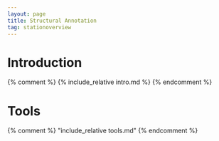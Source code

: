 ```yaml
---
layout: page
title: Structural Annotation
tag: stationoverview
---
```


# Introduction
{% comment %} 
{% include_relative intro.md %}
{% endcomment %} 

# Tools
{% comment %} 
  "include_relative tools.md" 
{% endcomment %}